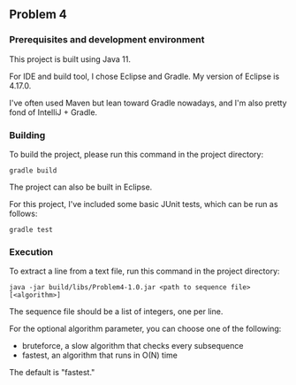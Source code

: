 ## Problem 4

### Prerequisites and development environment

This project is built using Java 11.

For IDE and build tool, I chose Eclipse and Gradle. My version of Eclipse is 4.17.0.

I've often used Maven but lean toward Gradle nowadays, and I'm also pretty fond of IntelliJ + Gradle.

### Building

To build the project, please run this command in the project directory:

    gradle build

The project can also be built in Eclipse.

For this project, I've included some basic JUnit tests, which can be run as follows:

    gradle test

### Execution

To extract a line from a text file, run this command in the project directory:

    java -jar build/libs/Problem4-1.0.jar <path to sequence file> [<algorithm>]

The sequence file should be a list of integers, one per line.

For the optional algorithm parameter, you can choose one of the following:

- bruteforce, a slow algorithm that checks every subsequence
- fastest, an algorithm that runs in O(N) time

The default is "fastest."

